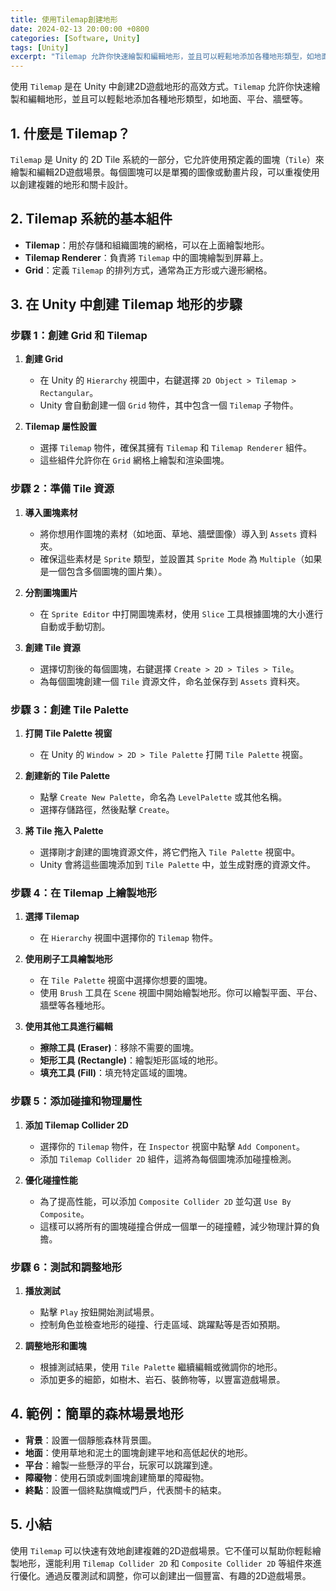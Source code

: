 ```yaml
---
title: 使用Tilemap創建地形
date: 2024-02-13 20:00:00 +0800
categories: [Software, Unity]
tags: [Unity] 
excerpt: "Tilemap 允許你快速繪製和編輯地形，並且可以輕鬆地添加各種地形類型，如地面、平台、牆壁等"
---
```


使用 `Tilemap` 是在 Unity 中創建2D遊戲地形的高效方式。`Tilemap` 允許你快速繪製和編輯地形，並且可以輕鬆地添加各種地形類型，如地面、平台、牆壁等。

## **1. 什麼是 Tilemap？**

`Tilemap` 是 Unity 的 2D Tile 系統的一部分，它允許使用預定義的圖塊（`Tile`）來繪製和編輯2D遊戲場景。每個圖塊可以是單獨的圖像或動畫片段，可以重複使用以創建複雜的地形和關卡設計。

## **2. Tilemap 系統的基本組件**

- **Tilemap**：用於存儲和組織圖塊的網格，可以在上面繪製地形。
- **Tilemap Renderer**：負責將 `Tilemap` 中的圖塊繪製到屏幕上。
- **Grid**：定義 `Tilemap` 的排列方式，通常為正方形或六邊形網格。

## **3. 在 Unity 中創建 Tilemap 地形的步驟**

### **步驟 1：創建 Grid 和 Tilemap**

1. **創建 Grid**
   - 在 Unity 的 `Hierarchy` 視圖中，右鍵選擇 `2D Object > Tilemap > Rectangular`。
   - Unity 會自動創建一個 `Grid` 物件，其中包含一個 `Tilemap` 子物件。

2. **Tilemap 屬性設置**
   - 選擇 `Tilemap` 物件，確保其擁有 `Tilemap` 和 `Tilemap Renderer` 組件。
   - 這些組件允許你在 `Grid` 網格上繪製和渲染圖塊。

### **步驟 2：準備 Tile 資源**

1. **導入圖塊素材**
   - 將你想用作圖塊的素材（如地面、草地、牆壁圖像）導入到 `Assets` 資料夾。
   - 確保這些素材是 `Sprite` 類型，並設置其 `Sprite Mode` 為 `Multiple`（如果是一個包含多個圖塊的圖片集）。

2. **分割圖塊圖片**
   - 在 `Sprite Editor` 中打開圖塊素材，使用 `Slice` 工具根據圖塊的大小進行自動或手動切割。

3. **創建 Tile 資源**
   - 選擇切割後的每個圖塊，右鍵選擇 `Create > 2D > Tiles > Tile`。
   - 為每個圖塊創建一個 `Tile` 資源文件，命名並保存到 `Assets` 資料夾。

### **步驟 3：創建 Tile Palette**

1. **打開 Tile Palette 視窗**
   - 在 Unity 的 `Window > 2D > Tile Palette` 打開 `Tile Palette` 視窗。

2. **創建新的 Tile Palette**
   - 點擊 `Create New Palette`，命名為 `LevelPalette` 或其他名稱。
   - 選擇存儲路徑，然後點擊 `Create`。

3. **將 Tile 拖入 Palette**
   - 選擇剛才創建的圖塊資源文件，將它們拖入 `Tile Palette` 視窗中。
   - Unity 會將這些圖塊添加到 `Tile Palette` 中，並生成對應的資源文件。

### **步驟 4：在 Tilemap 上繪製地形**

1. **選擇 Tilemap**
   - 在 `Hierarchy` 視圖中選擇你的 `Tilemap` 物件。

2. **使用刷子工具繪製地形**
   - 在 `Tile Palette` 視窗中選擇你想要的圖塊。
   - 使用 `Brush` 工具在 `Scene` 視圖中開始繪製地形。你可以繪製平面、平台、牆壁等各種地形。

3. **使用其他工具進行編輯**
   - **擦除工具 (Eraser)**：移除不需要的圖塊。
   - **矩形工具 (Rectangle)**：繪製矩形區域的地形。
   - **填充工具 (Fill)**：填充特定區域的圖塊。

### **步驟 5：添加碰撞和物理屬性**

1. **添加 Tilemap Collider 2D**
   - 選擇你的 `Tilemap` 物件，在 `Inspector` 視窗中點擊 `Add Component`。
   - 添加 `Tilemap Collider 2D` 組件，這將為每個圖塊添加碰撞檢測。

2. **優化碰撞性能**
   - 為了提高性能，可以添加 `Composite Collider 2D` 並勾選 `Use By Composite`。
   - 這樣可以將所有的圖塊碰撞合併成一個單一的碰撞體，減少物理計算的負擔。

### **步驟 6：測試和調整地形**

1. **播放測試**
   - 點擊 `Play` 按鈕開始測試場景。
   - 控制角色並檢查地形的碰撞、行走區域、跳躍點等是否如預期。

2. **調整地形和圖塊**
   - 根據測試結果，使用 `Tile Palette` 繼續編輯或微調你的地形。
   - 添加更多的細節，如樹木、岩石、裝飾物等，以豐富遊戲場景。

## **4. 範例：簡單的森林場景地形**

- **背景**：設置一個靜態森林背景圖。
- **地面**：使用草地和泥土的圖塊創建平地和高低起伏的地形。
- **平台**：繪製一些懸浮的平台，玩家可以跳躍到達。
- **障礙物**：使用石頭或刺圖塊創建簡單的障礙物。
- **終點**：設置一個終點旗幟或門戶，代表關卡的結束。

## **5. 小結**

使用 `Tilemap` 可以快速有效地創建複雜的2D遊戲場景。它不僅可以幫助你輕鬆繪製地形，還能利用 `Tilemap Collider 2D` 和 `Composite Collider 2D` 等組件來進行優化。通過反覆測試和調整，你可以創建出一個豐富、有趣的2D遊戲場景。
